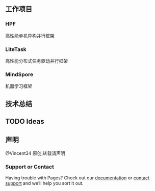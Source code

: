 ## 工作项目
### HPF
高性能单机异构并行框架

### LiteTask
高性能分布式任务驱动并行框架

### MindSpore
机器学习框架

## 技术总结

## TODO Ideas

## 声明
@Vincent34 原创,转载请声明

### Support or Contact
Having trouble with Pages? Check out our [documentation](https://help.github.com/pages) or [contact support](https://github.com/contact) and we’ll help you sort it out.
